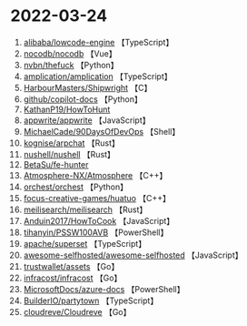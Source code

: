 # 2022-03-24

1. [alibaba/lowcode-engine](https://github.com/alibaba/lowcode-engine) 【TypeScript】
2. [nocodb/nocodb](https://github.com/nocodb/nocodb) 【Vue】
3. [nvbn/thefuck](https://github.com/nvbn/thefuck) 【Python】
4. [amplication/amplication](https://github.com/amplication/amplication) 【TypeScript】
5. [HarbourMasters/Shipwright](https://github.com/HarbourMasters/Shipwright) 【C】
6. [github/copilot-docs](https://github.com/github/copilot-docs) 【Python】
7. [KathanP19/HowToHunt](https://github.com/KathanP19/HowToHunt) 
8. [appwrite/appwrite](https://github.com/appwrite/appwrite) 【JavaScript】
9. [MichaelCade/90DaysOfDevOps](https://github.com/MichaelCade/90DaysOfDevOps) 【Shell】
10. [kognise/arpchat](https://github.com/kognise/arpchat) 【Rust】
11. [nushell/nushell](https://github.com/nushell/nushell) 【Rust】
12. [BetaSu/fe-hunter](https://github.com/BetaSu/fe-hunter) 
13. [Atmosphere-NX/Atmosphere](https://github.com/Atmosphere-NX/Atmosphere) 【C++】
14. [orchest/orchest](https://github.com/orchest/orchest) 【Python】
15. [focus-creative-games/huatuo](https://github.com/focus-creative-games/huatuo) 【C++】
16. [meilisearch/meilisearch](https://github.com/meilisearch/meilisearch) 【Rust】
17. [Anduin2017/HowToCook](https://github.com/Anduin2017/HowToCook) 【JavaScript】
18. [tihanyin/PSSW100AVB](https://github.com/tihanyin/PSSW100AVB) 【PowerShell】
19. [apache/superset](https://github.com/apache/superset) 【TypeScript】
20. [awesome-selfhosted/awesome-selfhosted](https://github.com/awesome-selfhosted/awesome-selfhosted) 【JavaScript】
21. [trustwallet/assets](https://github.com/trustwallet/assets) 【Go】
22. [infracost/infracost](https://github.com/infracost/infracost) 【Go】
23. [MicrosoftDocs/azure-docs](https://github.com/MicrosoftDocs/azure-docs) 【PowerShell】
24. [BuilderIO/partytown](https://github.com/BuilderIO/partytown) 【TypeScript】
25. [cloudreve/Cloudreve](https://github.com/cloudreve/Cloudreve) 【Go】
